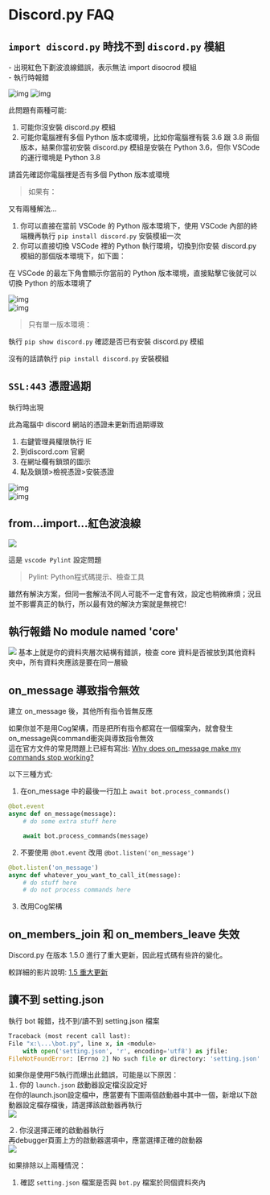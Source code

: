 <script setup>
import Block from '../components/Block.vue'
import ErrorMsg from '../components/ErrorMsg.vue'
</script>


# Discord.py FAQ

## `import discord.py` 時找不到 `discord.py` 模組

<Block type="danger" title="問題">
<div>
    - 出現紅色下劃波浪線錯誤，表示無法 import disocrod 模組<br>
    - 執行時報錯 <ErrorMsg text="ModuleNotFoundError: No module named 'disocrd'" />
</div>

![img](/imgs/cant_import_discord-1.png)
![img](/imgs/cant_import_discord-2.png)

</Block>


<Block type="success" title="解決方法">

此問題有兩種可能:
1. 可能你沒安裝 discord.py 模組
2. 可能你電腦裡有多個 Python 版本或環境，比如你電腦裡有裝 3.6 跟 3.8 兩個版本，結果你當初安裝 discord.py 模組是安裝在 Python 3.6，但你 VSCode 的運行環境是 Python 3.8

請首先確認你電腦裡是否有多個 Python 版本或環境

> 如果有：

又有兩種解法...
1. 你可以直接在當前 VSCode 的 Python 版本環境下，使用 VSCode 內部的終端機再執行 `pip install discord.py` 安裝模組一次
2. 你可以直接切換 VSCode 裡的 Python 執行環境，切換到你安裝 discord.py 模組的那個版本環境下，如下圖：

在 VSCode 的最左下角會顯示你當前的 Python 版本環境，直接點擊它後就可以切換 Python 的版本環境了

![img](/imgs/cant_import_discord-3.png)  
![img](/imgs/cant_import_discord-4.png)


> 只有單一版本環境：

執行 `pip show discord.py` 確認是否已有安裝 discord.py 模組

沒有的話請執行 `pip install discord.py` 安裝模組

</Block>


## `SSL:443` 憑證過期
<Block type="danger" title="問題">
<div>
    執行時出現 <ErrorMsg text="Cannot connect to host discordapp.com:443 ssl:True ... [CERTIFICATE_VERIFY_FAILED]" /> 
</div>
</Block>

<Block type="success" title="解決方法">

此為電腦中 discord 網站的憑證未更新而過期導致

1. 右鍵管理員權限執行 IE
2. 到discord.com 官網
3. 在網址欄有鎖頭的圖示
4. 點及鎖頭>檢視憑證>安裝憑證

![img](/imgs/ssl_443-2.png)  
![img](/imgs/ssl_443-3.png)

</Block>

## from...import...紅色波浪線

<Block type="danger" title="問題">
<img src="/imgs/pylint.png"/>
</Block>
<Block type="success" title="請直接執行程式，如果程式正常執行沒有任何報錯，請直接無視。">
</Block>

<Block type="success" title="解決方法">

這是 `vscode Pylint` 設定問題
> Pylint: Python程式碼提示、檢查工具

雖然有解決方案，但同一套解法不同人可能不一定會有效，設定也稍微麻煩；況且並不影響真正的執行，所以最有效的解決方案就是無視它!

</Block>



## 執行報錯 No module named 'core'

<Block type="danger" title="問題">
<img src="/imgs/noNamedCore.png">
</Block>

<Block type="success" title="解決方法">
基本上就是你的資料夾層次結構有錯誤，檢查 core 資料是否被放到其他資料夾中，所有資料夾應該是要在同一層級

</Block>


## on_message 導致指令無效
<Block type="danger" title="問題">
<div>建立 on_message 後，其他所有指令皆無反應</div>
</Block>

<Block type="success" title="解決方法">

如果你並不是用Cog架構，而是把所有指令都寫在一個檔案內，就會發生on_message與command衝突與導致指令無效  
這在官方文件的常見問題上已經有寫出:
[Why does on_message make my commands stop working?](https://discordpy.readthedocs.io/en/latest/faq.html?highlight=on_message#why-does-on-message-make-my-commands-stop-working)

以下三種方式:
1. 在on_message 中的最後一行加上 `await bot.process_commands()`
```python
@bot.event
async def on_message(message):
    # do some extra stuff here

    await bot.process_commands(message)
```
2. 不要使用 `@bot.event` 改用 `@bot.listen('on_message')`  
```python
@bot.listen('on_message')
async def whatever_you_want_to_call_it(message):
    # do stuff here
    # do not process commands here
```
3. 改用Cog架構

</Block>


## on_members_join 和 on_members_leave 失效
<Block type="danger" title="問題">
<div>Discord.py 在版本 1.5.0 進行了重大更新，因此程式碼有些許的變化。  </div>
</Block>

<Block type="success" title="解決方法">

較詳細的影片說明: [1.5 重大更新](https://youtu.be/clqFPOJkkrI)

</Block>




## 讀不到 setting.json
<Block type="danger" title="問題">
<div>執行 bot 報錯，找不到/讀不到 setting.json 檔案</div>

```py
Traceback (most recent call last):
File "x:\...\bot.py", line x, in <module>
    with open('setting.json', 'r', encoding='utf8') as jfile:
FileNotFoundError: [Errno 2] No such file or directory: 'setting.json'
```
</Block>

<Block type="success" title="解決方法">

如果你是使用F5執行而爆出此錯誤，可能是以下原因：  
１. 你的 `launch.json` 啟動器設定檔沒設定好  
在你的launch.json設定檔中，應當要有下圖兩個啟動器中其中一個，新增以下啟動器設定檔存檔後，請選擇該啟動器再執行  
![](https://github.com/SHELTER-ZONE/Discord_Bot_FAQ/blob/master/src/launch_json.png)

２. 你沒選擇正確的啟動器執行  
再debugger頁面上方的啟動器選項中，應當選擇正確的啟動器  
![](https://github.com/SHELTER-ZONE/Discord_Bot_FAQ/blob/master/src/launcher.png)

如果排除以上兩種情況：
1. 確認 `setting.json` 檔案是否與 `bot.py` 檔案於同個資料夾內

</Block>



